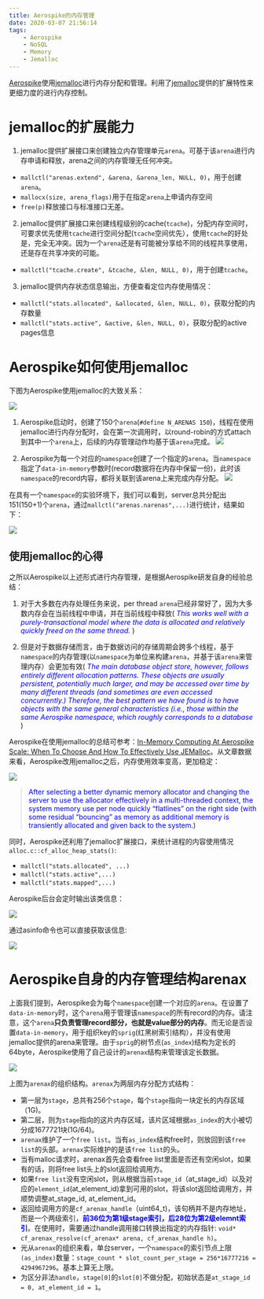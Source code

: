 ```yaml
---
title: Aerospike的内存管理
date: 2020-03-07 21:56:14
tags: 
	- Aerospike
	- NoSQL
	- Memory
	- Jemalloc
---
```


[Aerospike](https://github.com/aerospike)使用[jemalloc](http://jemalloc.net)进行内存分配和管理。利用了[jemalloc](http://jemalloc.net)提供的扩展特性来更细力度的进行内存控制。

<!-- more -->

# jemalloc的扩展能力

1. jemalloc提供扩展接口来创建独立内存管理单元`arena`。可基于该`arena`进行内存申请和释放，arena之间的内存管理无任何冲突。
 * `mallctl("arenas.extend", &arena, &arena_len, NULL, 0)`，用于创建`arena`。
 * `mallocx(size, arena_flags)`用于在指定`arena`上申请内存空间
 * `free(p)`释放接口与标准接口无差。

2. jemalloc提供扩展接口来创建线程级别的cache(`tcache`)，分配内存空间时，可要求优先使用`tcache`进行空间分配(`tcache`空间优先），使用`tcache`的好处是，完全无冲突。因为一个`arena`还是有可能被分享给不同的线程共享使用，还是存在共享冲突的可能。
 * `mallctl("tcache.create", &tcache, &len, NULL, 0)`，用于创建`tcache`。

3. jemalloc提供内存状态信息输出，方便查看定位内存使用情况：
 * `mallctl("stats.allocated", &allocated, &len, NULL, 0)`，获取分配的内存数量
 * `mallctl("stats.active", &active, &len, NULL, 0)`，获取分配的active pages信息

# Aerospike如何使用jemalloc

下图为Aerospike使用jemalloc的大致关系：

![](https://lday-me-1257906058.cos.ap-shanghai.myqcloud.com/0026_aerospike_memory_management/img/01_aerospike_use_jemalloc.png)

1. Aerospike启动时，创建了150个`arena`(`#define N_ARENAS 150`)，线程在使用jemalloc进行内存分配时，会在第一次调用时，以round-robin的方式attach到其中一个`arena`上，后续的内存管理动作均基于该`arena`完成。
 ![](https://lday-me-1257906058.cos.ap-shanghai.myqcloud.com/0026_aerospike_memory_management/img/02_aerospike_alloc_arena.png)

2. Aerospike为每一个对应的`namespace`创建了一个指定的`arena`。当`namespace`指定了`data-in-memory`参数时(record数据将在内存中保留一份)，此时该`namespace`的record内容，都将关联到该arena上来完成内存分配。
 ![](https://lday-me-1257906058.cos.ap-shanghai.myqcloud.com/0026_aerospike_memory_management/img/03_aerospike_namespace_arena.png)



在具有一个`namespace`的实验环境下，我们可以看到，server总共分配出151(150+1)个`arena`，通过`mallctl("arenas.narenas",...)`进行统计，结果如下：

![](https://lday-me-1257906058.cos.ap-shanghai.myqcloud.com/0026_aerospike_memory_management/img/04_aerospike_jemalloc_arena_count.png)

## 使用jemalloc的心得

之所以Aerospike以上述形式进行内存管理，是根据Aerospike研发自身的经验总结：
1. 对于大多数在内存处理任务来说，per thread `arena`已经非常好了，因为大多数内存会在当前线程中申请，并在当前线程中释放( *<font color=#0000FF>This works well with a purely-transactional model where the data is allocated and relatively quickly freed on the same thread.</font>* )

2. 但是对于数据存储而言，由于数据访问的存储周期会跨多个线程，基于`namespace`的内存管理(以`namespace`为单位来构建`arena`，并基于该`arena`来管理内存）会更加有效( *<font color=#0000FF>The main database object store, however, follows entirely different allocation patterns. These objects are usually persistent, potentially much larger, and may be accessed over time by many different threads (and sometimes are even accessed concurrently.) Therefore, the best pattern we have found is to have objects with the same general characteristics (i.e., those within the same Aerospike namespace, which roughly corresponds to a database</font>* )

Aerospike在使用jemalloc的总结可参考：[In-Memory Computing At Aerospike Scale: When To Choose And How To Effectively Use JEMalloc](http://highscalability.com/blog/2015/3/17/in-memory-computing-at-aerospike-scale-when-to-choose-and-ho.html)。从文章数据来看，Aerospike改用jemalloc之后，内存使用效率变高，更加稳定：

![](https://lday-me-1257906058.cos.ap-shanghai.myqcloud.com/0026_aerospike_memory_management/img/05_aerospike_jemalloc_result.png)

> <font color=#0000FF>After selecting a better dynamic memory allocator and changing the server to use the allocator effectively in a multi-threaded context, the system memory use per node quickly “flatlines” on the right side (with some residual “bouncing” as memory as additional memory is transiently allocated and given back to the system.) </font>

同时，Aerospike还利用了jemalloc扩展接口，来统计进程的内容使用情况`alloc.c::cf_alloc_heap_stats()`:
* `mallctl("stats.allocated", ...)`
* `mallctl("stats.active",...)`
* `mallctl("stats.mapped",...)`

Aerospike后台会定时输出该类信息：

![](https://lday-me-1257906058.cos.ap-shanghai.myqcloud.com/0026_aerospike_memory_management/img/06_aerospike_memory_info_output.png)

通过asinfo命令也可以直接获取该信息:

![](https://lday-me-1257906058.cos.ap-shanghai.myqcloud.com/0026_aerospike_memory_management/img/07_aerospike_asinfo_memory_info.png)


# Aerospike自身的内存管理结构arenax

上面我们提到，Aerospike会为每个`namespace`创建一个对应的`arena`。在设置了`data-in-memory`时，这个`arena`用于管理该`namespace`的所有record的内存。请注意，这个`arena`**只负责管理record部分，也就是value部分的内存**。而无论是否设置`data-in-memory`，用于组织key的`sprig`(红黑树索引结构），并没有使用jemalloc提供的arena来管理。由于`sprig`的树节点(`as_index`)结构为定长的64byte，Aerospike使用了自己设计的`arenax`结构来管理该定长数据。

![](https://lday-me-1257906058.cos.ap-shanghai.myqcloud.com/0026_aerospike_memory_management/img/08_aerospike_spig_arenax.png)

上图为`arenax`的组织结构。`arenax`为两层内存分配方式结构：

* 第一层为`stage`，总共有256个`stage`，每个`stage`指向一块定长的内存区域（1G)。
* 第二层，则为`stage`指向的这片内存区域，该片区域根据`as_index`的大小被切分成1677721块(1G/64)。
* `arenax`维护了一个`free list`。当有`as_index`结构free时，则放回到该`free list`的头部。`arenax`实际维护的是该`free list`的头。
* 当有malloc请求时，arenax首先会查看free list里面是否还有空闲slot，如果有的话，则将free list头上的slot返回给调用方。
* 如果`free list`没有空闲slot，则从根据当前`stage_id`（at_stage_id）以及对应的`element_id`(at_element_id)拿到可用的slot，将该slot返回给调用方，并顺势调整at_stage_id, at_element_id。
* 返回给调用方的是`cf_arenax_handle`（uint64_t)，该句柄并不是内存地址，而是一个两级索引，**<font color=#0000FF>前36位为第1级stage索引，后28位为第2级elemnt索引</font>**。在使用时，需要通过handle调用接口转换出指定的内存指针: `void* cf_arenax_resolve(cf_arenax* arena, cf_arenax_handle h)`。
* 光从`arenax`的组织来看，单台server，一个`namespace`的索引节点上限`(as_index)`数量：`stage_count * slot_count_per_stage = 256*16777216 = 4294967296`。基本上算无上限。
* 为区分非法`handle`，`stage[0]`的`slot[0]`不做分配，初始状态是`at_stage_id = 0, at_element_id = 1`。


